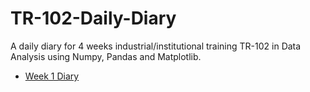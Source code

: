 # TR-102-Daily-Diary
A daily diary for 4 weeks industrial/institutional training TR-102 in Data Analysis using Numpy, Pandas and Matplotlib.

- [Week 1 Diary](week1.md)
